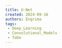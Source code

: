 ```yaml
---
title: U-Net
created: 2024-09-16
authors: Engrima
tags:
 - Deep_Learning
 - Convolutional_Models
 - ToDo
---
```

